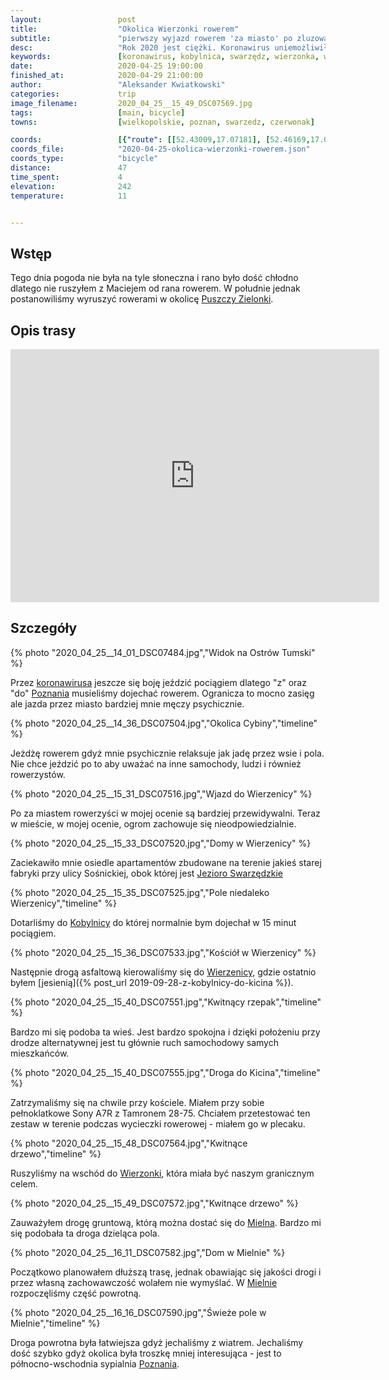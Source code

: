 ```yaml
---
layout:                 post
title:                  "Okolica Wierzonki rowerem"
subtitle:               "pierwszy wyjazd rowerem 'za miasto' po zluzowaniu ograniczeń epidemii koronawirusa"
desc:                   "Rok 2020 jest ciężki. Koronawirus uniemożliwił wyjazd gdziekolwiek. Dopiero od kilku dni obostrzenia zostały zmniejszone i można było legalnie jeździć rowerem."
keywords:               [koronawirus, kobylnica, swarzędz, wierzonka, wierzenica, mielno, puszcza zielonka, wschód]
date:                   2020-04-25 19:00:00
finished_at:            2020-04-29 21:00:00
author:                 "Aleksander Kwiatkowski"
categories:             trip
image_filename:         2020_04_25__15_49_DSC07569.jpg
tags:                   [main, bicycle]
towns:                  [wielkopolskie, poznan, swarzedz, czerwonak]

coords:                 [{"route": [[52.43009,17.07181], [52.46169,17.06787], [52.47800,17.09516], [52.49264,17.06512], [52.44066,16.98238], [52.40978,16.97757]], "type": "bicycle"}]
coords_file:            "2020-04-25-okolica-wierzonki-rowerem.json"
coords_type:            "bicycle"
distance:               47
time_spent:             4
elevation:              242
temperature:            11


---
```


[wiki-puszcza-zielonka]: https://pl.wikipedia.org/wiki/Park_Krajobrazowy_Puszcza_Zielonka
[wiki-wirus]: https://pl.wikipedia.org/wiki/SARS-CoV-2
[wiki-poznan]: https://pl.wikipedia.org/wiki/Pozna%C5%84
[wiki-jezioro-swarzedzki]: https://pl.wikipedia.org/wiki/Jezioro_Swarz%C4%99dzkie
[wiki-kobylnica]: https://pl.wikipedia.org/wiki/Kobylnica_(wojew%C3%B3dztwo_wielkopolskie)
[wiki-wierzenica]: https://pl.wikipedia.org/wiki/Wierzenica
[wiki-wierzonka]: https://pl.wikipedia.org/wiki/Wierzonka
[wiki-mielno]: https://pl.wikipedia.org/wiki/Mielno_(powiat_pozna%C5%84ski)

## Wstęp

Tego dnia pogoda nie była na tyle słoneczna i rano było dość chłodno
dlatego nie ruszyłem z Maciejem od rana rowerem. W południe jednak postanowiliśmy
wyruszyć rowerami w okolicę [Puszczy Zielonki][wiki-puszcza-zielonka].

## Opis trasy

<iframe height='405' width='590' frameborder='0' allowtransparency='true' scrolling='no' src='https://www.strava.com/activities/3351620625/embed/8f5252092673e2a36704e259e26ef9d45ef3557d'></iframe>

## Szczegóły

{% photo "2020_04_25__14_01_DSC07484.jpg","Widok na Ostrów Tumski" %}

Przez [koronawirusa][wiki-wirus] jeszcze się boję jeździć pociągiem dlatego
"z" oraz "do" [Poznania][wiki-poznan] musieliśmy dojechać rowerem. Ogranicza to mocno
zasięg ale jazda przez miasto bardziej mnie męczy psychicznie.

{% photo "2020_04_25__14_36_DSC07504.jpg","Okolica Cybiny","timeline" %}

Jeżdżę rowerem gdyż mnie psychicznie relaksuje jak jadę przez wsie i pola.
Nie chce jeździć po to aby uważać
na inne samochody, ludzi i również rowerzystów.

{% photo "2020_04_25__15_31_DSC07516.jpg","Wjazd do Wierzenicy" %}

Po za miastem rowerzyści
w mojej ocenie są bardziej przewidywalni. Teraz w mieście, w mojej ocenie,
ogrom zachowuje się nieodpowiedzialnie.

{% photo "2020_04_25__15_33_DSC07520.jpg","Domy w Wierzenicy" %}

Zaciekawiło mnie osiedle apartamentów zbudowane na terenie jakieś
starej fabryki przy ulicy Sośnickiej,
obok której jest [Jezioro Swarzędzkie][wiki-jezioro-swarzedzki]

{% photo "2020_04_25__15_35_DSC07525.jpg","Pole niedaleko Wierzenicy","timeline" %}

Dotarliśmy do [Kobylnicy][wiki-kobylnica] do której normalnie bym dojechał w 15 minut
pociągiem.

{% photo "2020_04_25__15_36_DSC07533.jpg","Kościół w Wierzenicy" %}

Następnie drogą asfaltową kierowaliśmy się do [Wierzenicy][wiki-wierzenica],
gdzie ostatnio byłem [jesienią]({% post_url 2019-09-28-z-kobylnicy-do-kicina %}).

{% photo "2020_04_25__15_40_DSC07551.jpg","Kwitnący rzepak","timeline" %}

Bardzo mi się podoba ta wieś. Jest bardzo spokojna i dzięki położeniu
przy drodze alternatywnej jest tu głównie ruch samochodowy samych mieszkańców.

{% photo "2020_04_25__15_40_DSC07555.jpg","Droga do Kicina","timeline" %}

Zatrzymaliśmy się na chwile przy kościele. Miałem przy sobie pełnoklatkowe
Sony A7R z Tamronem 28-75. Chciałem przetestować ten zestaw w terenie
podczas wycieczki rowerowej - miałem go w plecaku.

{% photo "2020_04_25__15_48_DSC07564.jpg","Kwitnące drzewo","timeline" %}

Ruszyliśmy na wschód do [Wierzonki][wiki-wierzonka], która miała być
naszym granicznym celem.

{% photo "2020_04_25__15_49_DSC07572.jpg","Kwitnące drzewo" %}

Zauważyłem drogę gruntową, którą można dostać
się do [Mielna][wiki-mielno]. Bardzo mi się podobała ta droga dzieląca
pola.

{% photo "2020_04_25__16_11_DSC07582.jpg","Dom w Mielnie" %}

Początkowo planowałem dłuższą trasę, jednak obawiając się jakości drogi i
przez własną zachowawczość wolałem nie wymyślać. W [Mielnie][wiki-mielno]
rozpoczęliśmy część powrotną.

{% photo "2020_04_25__16_16_DSC07590.jpg","Świeże pole w Mielnie","timeline" %}

Droga powrotna była łatwiejsza gdyż jechaliśmy z wiatrem.
Jechaliśmy dość szybko gdyż okolica była troszkę mniej interesująca - jest
to północno-wschodnia sypialnia [Poznania][wiki-poznan].
